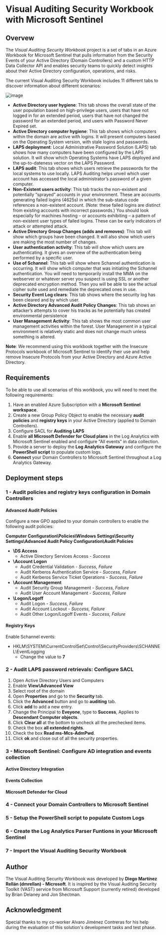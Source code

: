 # Visual Auditing Security Workbook with Microsoft Sentinel

## Overvew

The _Visual Auditing Security Workbook_ project is a set of tabs in an Azure Workbook for Microsoft Sentinel that pulls information from the Security Events of your Active Directory (Domain Controllers) and a custom HTTP Data Collector API and enables security teams to quickly detect insights about their Active Directory configuration, operations, and risks.

The current Visual Auditing Security Workbook includes 11 different tabs to discover information about different scenarios:

![image](https://user-images.githubusercontent.com/35997289/146782431-46aba436-71bc-452f-89c8-d3380562e59d.png)

- **Active Directory user hygiene**: This tab shows the overall state of the user population based on high-privilege users, users that have not logged in for an extended period, users that have not changed the password for an extended period, and users with Password Never Expired set.
- **Active Directory computer hygiene**: This tab shows which computers within the domain are active with logins. It will present computers based on the Operating System version, with stale logins and passwords.
- **LAPS deployment**: Local Administrative Password Solution (LAPS) tab shows how many computers have been configured by the LAPS solution. It will show which Operating Systems have LAPS deployed and the up-to-dateness vector on the LAPS Password.
- **LAPS audit**: This tab shows which users retrieve the passwords for the local systems to use locally. LAPS Auditing helps unveil which user account has accessed the local administrator’s password of a given computer.
- **Non-Existent users activity**: This tab tracks the non-existent and potentially “sprayed” accounts in your environment. These are accounts generating failed logins (4625s) in which the sub-status code references a non-existent account. (Note: these failed logins are distinct from existing accounts with incorrect passwords.) You should look especially for machines hosting – or accounts exhibiting – a pattern of non-existent user types of failed logins. These can be early indicators of attack or attempted attack.
- **Active Directory Group Changes (adds and removes)**: This tab will show which groups have been changed. It will also show which users are making the most number of changes.
- **User authentication activity**: This tab will show which users are authenticating. It gives an overview of the authentication being performed by a specific user.
- **Use of Schannel**: This tab will show where Schannel authentication is occurring. It will show which computer that was initiating the Schannel authentication. You will need to temporarily install the MMA on the webserver or whatever server you suspect is using SSL or another deprecated encryption method. Then you will be able to see the actual cipher suite used and remediate the deprecated ones in use.
- **Security Event Log clears**: This tab shows where the security log has been cleared and by which user.
- **Active Directory Advanced Audit Policy Changes**: This tab shows an attacker’s attempts to cover his tracks as he potentially has created environmental persistence
- **User Management Activity**: This tab shows the most common user management activities within the forest. User Management in a typical environment is relatively static and does not change much unless something is altered.
 
**Note**: We recommend using this workbook together with the Insecure Protocols workbook of Microsoft Sentinel to identify their use and help remove Insecure Protocols from your Active Directory and Azure Active Directory.

## Requirements
To be able to use all scenarios of this workbook, you will need to meet the following requirements:
1. Have an enabled Azure Subscription with a **Microsoft Sentinel workspace**.
2. Create a new Group Policy Object to enable the necessary **audit policies** and **registry keys** in your Active Directory (applied to Domain Controllers).
3. Configure SACL for **Auditing LAPS**
4. Enable **all Microsoft Defender for Cloud plans** in the Log Analytics with Microsoft Sentinel enabled and configure "All events" in data collection.
5. Provide a server to deploy the **Log Analytics Gateway** and configure the **PowerShell script** to populate custom logs.
6. **Connect** your Domain Controllers to Microsoft Sentinel throughout a Log Analytics Gateway.

## Deployment steps

### 1 - Audit policies and registry keys configuration in Domain Controllers

#### Advanced Audit Policies
Configure a new GPO applied to your domain controllers to enable the following audit policies:

**Computer Configuration\Policies\Windows Settings\Security Settings\Advanced Audit Policy Configuration\Audit Policies**
- **\DS Access**
  - Active Directory Services Access - _Success_
- **\Account Logon**
  - Audit Credential Validation - _Success, Failure_
  - Audit Kerberos Authentication Service - _Success, Failure_
  - Audit Kerberos Service Ticket Operations - _Success, Failure_
- **\Account Management**
  - Audit Security Group Management - _Success, Failure_
  - Audit User Account Management - _Success, Failure_
- **\Logon/Logoff**
  - Audit Logon - _Success, Failure_
  - Audit Account Lockout - _Success, Failure_
  - Audit Other Logon/Logoff Events - _Success, Failure_

#### Registry Keys
Enable Schannel events:
- HKLM\SYSTEM\CurrentControlSet\Control\SecurityProviders\SCHANNEL\EventLogging
  - Change the value to **7**

### 2 - Audit LAPS password retrievals: Configure SACL
1. Open Active Directory Users and Computers
2. Enable **View\Advanced View**
3. Select root of the domain
4. Open **Properties** and go to the **Security** tab.
5. Click the **Advanced** button and go to **auditing** tab.
6. Click **add** to add a new entry.
7. Change the Principal to **Eveyone**, type to **Success**, Applies to **Descendant Computer objects**.
8. Click **Clear all** at the bottom to uncheck all the prechecked items.
9. Check the box **all extended rights**.
10. Check the box **Read ms-Mcs-AdmPwd**.
11. Click **ok** and close out of all the security properties.

### 3 - Microsoft Sentinel: Configure AD integration and events collection
#### Active Directory Integration
#### Events Collection
#### Microsoft Defender for Cloud

### 4 - Connect your Domain Controllers to Microsoft Sentinel
### 5 - Setup the PowerShell script to populate Custom Logs
### 6 - Create the Log Analytics Parser Funtions in your Microsoft Sentinel
### 7 - Import the Visual Auditing Security Workbook

## Author
The Visual Auditing Security Workbook was developed by **Diego Martínez Rellán (dmrellan) - Microsoft**. It is inspired by the Visual Auditing Security Toolkit (VAST) service from Microsoft Support (currently retired) developed by Brian Delaney and Jon Shectman.

## Acknowledgment
Special thanks to my co-worker Alvaro Jiménez Contreras for his help during the evaluation of this solution's development tasks and test phase.

